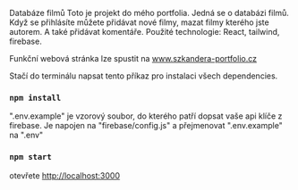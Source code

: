 Databáze filmů
Toto je projekt do mého portfolia. Jedná se o databázi filmů.
Když se přihlásíte můžete přidávat nové filmy, mazat filmy kterého jste autorem. A také přidávat komentáře.
Použité technologie: React, tailwind, firebase.

Funkční webová stránka lze spustit na
www.szkandera-portfolio.cz

<!-- Instalace projektu -->

Stačí do terminálu napsat tento příkaz pro instalaci všech dependencies.

### `npm install`

".env.example" je vzorový soubor, do kterého patří dopsat vaše api klíče z firebase. Je napojen na "firebase/config.js"
a přejmenovat ".env.example" na ".env"


<!-- Spuštění projektu -->

### `npm start`


otevřete
 [http://localhost:3000](http://localhost:3000)



